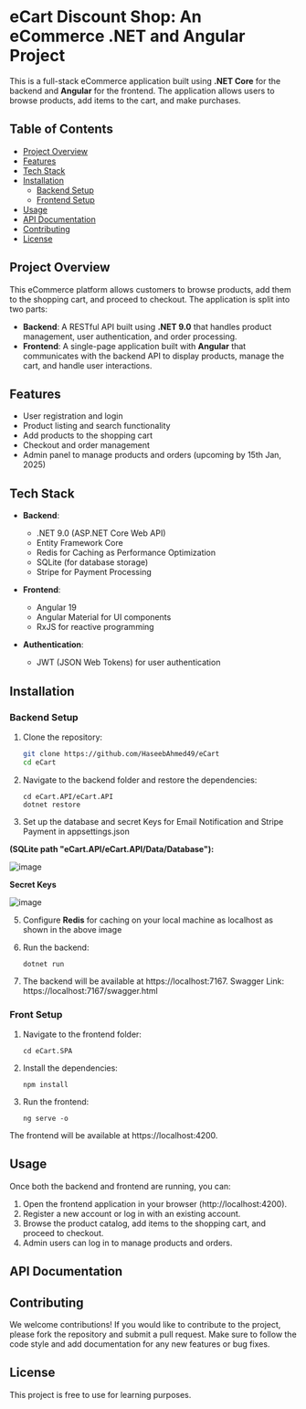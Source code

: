 # eCart Discount Shop: An eCommerce .NET and Angular Project

This is a full-stack eCommerce application built using **.NET Core** for the backend and **Angular** for the frontend. The application allows users to browse products, add items to the cart, and make purchases.

## Table of Contents

- [Project Overview](#project-overview)
- [Features](#features)
- [Tech Stack](#tech-stack)
- [Installation](#installation)
  - [Backend Setup](#backend-setup)
  - [Frontend Setup](#frontend-setup)
- [Usage](#usage)
- [API Documentation](#api-documentation)
- [Contributing](#contributing)
- [License](#license)

## Project Overview

This eCommerce platform allows customers to browse products, add them to the shopping cart, and proceed to checkout. The application is split into two parts:

- **Backend**: A RESTful API built using **.NET 9.0** that handles product management, user authentication, and order processing.
- **Frontend**: A single-page application built with **Angular** that communicates with the backend API to display products, manage the cart, and handle user interactions.

## Features

- User registration and login
- Product listing and search functionality
- Add products to the shopping cart
- Checkout and order management
- Admin panel to manage products and orders (upcoming by 15th Jan, 2025)

## Tech Stack

- **Backend**: 
  - .NET 9.0 (ASP.NET Core Web API)
  - Entity Framework Core
  - Redis for Caching as Performance Optimization
  - SQLite (for database storage)
  - Stripe for Payment Processing
  
- **Frontend**:
  - Angular 19
  - Angular Material for UI components
  - RxJS for reactive programming
  
- **Authentication**:
  - JWT (JSON Web Tokens) for user authentication

## Installation

### Backend Setup

1. Clone the repository:

   ```bash
   git clone https://github.com/HaseebAhmed49/eCart
   cd eCart

2. Navigate to the backend folder and restore the dependencies:
   ``` 
   cd eCart.API/eCart.API
   dotnet restore
   ```

3. Set up the database and secret Keys for Email Notification and Stripe Payment in appsettings.json 

  **(SQLite path "eCart.API/eCart.API/Data/Database"):**

   ![image](https://github.com/user-attachments/assets/d334ae2b-871f-4877-97b6-3f1c4c5526ed)

  **Secret Keys**

   ![image](https://github.com/user-attachments/assets/ba01e03f-4337-4e11-9b9e-81f4d7a8e44f)


5. Configure **Redis** for caching on your local machine as localhost as shown in the above image

6. Run the backend:

   ```
   dotnet run
   ```

7. The backend will be available at https://localhost:7167.
   Swagger Link: https://localhost:7167/swagger.html

### Front Setup

1. Navigate to the frontend folder:

   ```
   cd eCart.SPA
   ```
   
2. Install the dependencies:

   ```
   npm install
   ```

3. Run the frontend:

   ```
   ng serve -o
   ```

The frontend will be available at https://localhost:4200.

## Usage
Once both the backend and frontend are running, you can:
1. Open the frontend application in your browser (http://localhost:4200).
2. Register a new account or log in with an existing account.
3. Browse the product catalog, add items to the shopping cart, and proceed to checkout.
4. Admin users can log in to manage products and orders.

## API Documentation

## Contributing

We welcome contributions! If you would like to contribute to the project, please fork the repository and submit a pull request. Make sure to follow the code style and add documentation for any new features or bug fixes.

## License
This project is free to use for learning purposes.
